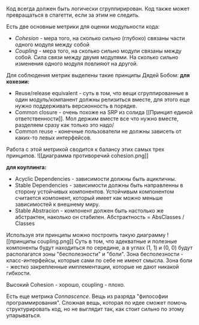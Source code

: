 Код всегда должен быть логически сгруппирирован. Код также может превращаться в спагетти, если за этим не следить.

Есть две основные метрики для оценки модульности кода:
 * *Cohesion* - мера того, на сколько сильно (глубоко) связаны части одного модуля между собой
 * *Coupling* - мера того, на сколько сильно модули связаны между собой. Сила связи между двумя модулями. На сколько сильно изменения одного модуля повлияют на другой.
 
 Для соблюдения метрик выделены такие принципы Дядей Бобом:
 **для кохезии:**
  - Reuse/release equivalent - суть в том, что вещи сгруппированные в один модуль/компанент должны релизиться вместе, для этого еще нужно поддерживать версионность в порядке.
  - Common closure - очень похоже на SRP из солида [[Принцип единой ответственности]]. Мол держим вместе все что нужно вместе, разделяем сразу как только это надо/
  - Common reuse - конечные пользователи не должны зависеть от каких-то левых интерфейсов. 

Работа с этой метрикой сводится к балансу этих самых трех принципов. 
![[диаграмма противоречий cohesion.png]]

**для коуплинга:**
 - Acyclic Dependencies - зависимости должны быть ацикличны.
 - Stable Dependencies - зависимости должны быть направленны в сторону устойчивых компонентов. Устойчивым компонентом считается компонент, который имеет как можно меньше зависимостей к внешнему миру.
 - Stable Abstracion - компонент должен быть настолько же абстрактен, наколько он стабилен. Абстрактность = AbsClasses / Classes

Используя эти принципы можно построить такую диаграмму
![[принципы coupling.png]]
Суть в том, что адекватные и полезные компоненты будут находиться по середине, а в углах (1, 1) и (0, 0) будут располагатся зоны "бесполезности" и "боли".
Зона бесполезности - класс-интерфейсы, которые сами по себе не имеют смысла.
Зона боли - жестко закрепленные имплементации, которые не дают никакой гибкости.

Высокий Cohesion - хорошо, coupling - плохо.

Есть еще метрика *Connascence*. Вещь из разряда "философии программирования". Сложная вещь, которая по идее сможет помочь структурировать код, но не выглядит так, как стоит сильно по этому упарываться. 
